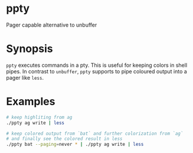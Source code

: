 # ppty
Pager capable alternative to unbuffer

# Synopsis
`ppty` executes commands in a pty.
This is useful for keeping colors in shell pipes.
In contrast to `unbuffer`, `ppty` supports to pipe coloured output
into a pager like `less`.

# Examples

```bash
# keep highliting from ag
./ppty ag write | less

# keep colored output from `bat` and further colorization from `ag`
# and finally see the colored result in less
./ppty bat --paging=never * | ./ppty ag write | less
```

